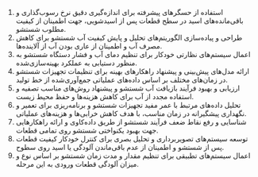 1. استفاده از حسگرهای پیشرفته برای اندازه‌گیری دقیق نرخ رسوب‌گذاری و باقی‌مانده‌های اسید در سطح قطعات پس از اسیدشویی، جهت اطمینان از کیفیت مطلوب شستشو.  
2. طراحی و پیاده‌سازی الگوریتم‌های تحلیل و پایش کیفیت آب شستشو برای کاهش مصرف آب و اطمینان از عاری بودن آب از آلاینده‌ها.  
3. اعمال سیستم‌های نظارتی خودکار برای تنظیم دمای آب و فشار دستگاه شستشو به منظور دستیابی به عملکرد بهینه‌سازی‌شده.  
4. ارائه مدل‌های پیش‌بینی و پیشنهاد راهکارهای بهینه برای تنظیمات تجهیزات شستشو در زمان‌های مختلف بر اساس داده‌های عملیاتی جمع‌آوری‌شده از خط تولید.  
5. ارزیابی و بهبود فرآیند بازیافت آب شستشو و پیشنهاد روش‌های مناسب تصفیه و استفاده مجدد از آب برای کاهش هزینه‌ها و حفظ محیط زیست.  
6. تحلیل داده‌های مرتبط با عمر مفید تجهیزات شستشو و برنامه‌ریزی برای تعمیر و نگهداری پیشگیرانه در زمان مناسب، با هدف کاهش خرابی‌ها و هزینه‌های عملیاتی.  
7. شناسایی و رفع نقاط ضعف فرآیند شستشو از طریق داده‌کاوی و ارائه راهکارهایی جهت بهبود یکنواختی شستشو روی تمامی قطعات.  
8. توسعه سیستم‌های تصویربرداری و تحلیل بصری برای کنترل خودکار کیفیت قطعات پس از شستشو و اطمینان از عدم باقی‌ماندن آلودگی یا اسید روی سطوح.  
9. اعمال سیستم‌های تطبیقی برای تنظیم مقدار و مدت زمان شستشو بر اساس نوع و میزان آلودگی قطعات ورودی به این مرحله.
